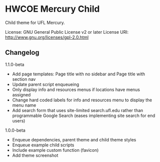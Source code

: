 # HWCOE Mercury Child

Child theme for UFL Mercury.

License: GNU General Public License v2 or later
License URI: http://www.gnu.org/licenses/gpl-2.0.html

## Changelog

1.1.0-beta
- Add page templates: Page title with no sidebar and Page title with section nav
- Update parent script enqueueing
- Only display info and resources menus if locations have menus assigned
- Change hard coded labels for info and resources menu to display the menu name
- Add search form that uses site-limited search.ufl.edu rather than programmable Google Search (eases implementing site search for end users)

1.0.0-beta
- Enqueue dependencies, parent theme and child theme styles
- Enqueue example child scripts
- Include example custom function (favicon)
- Add theme screenshot